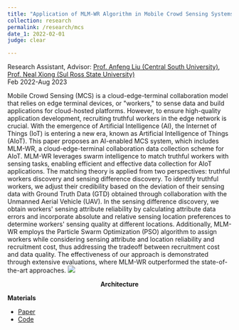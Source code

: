 ```yaml
---
title: "Application of MLM-WR Algorithm in Mobile Crowd Sensing Systems"
collection: research
permalink: /research/mcs
date_1: 2022-02-01
judge: clear

---
```

<p>Research Assistant, Advisor: <a href="https://scholar.google.com/citations?user=9RDpn1gAAAAJ&hl=zh-CN">Prof. Anfeng Liu (Central South University)</a>, <a href="https://srinfo.sulross.edu/fs/1448">Prof. Neal Xiong (Sul Ross State University)</a> <br>Feb 2022-Aug 2023</p>
Mobile Crowd Sensing (MCS) is a cloud-edge-terminal collaboration model that relies on edge terminal devices, or "workers," to sense data and build applications for cloud-hosted platforms. However, to ensure high-quality application development, recruiting truthful workers in the edge network is crucial. With the emergence of Artificial Intelligence (AI), the Internet of Things (IoT) is entering a new era, known as Artificial Intelligence of Things (AIoT). This paper proposes an AI-enabled MCS system, which includes MLM-WR, a cloud-edge-terminal collaboration data collection scheme for AIoT. MLM-WR leverages swarm intelligence to match truthful workers with sensing tasks, enabling efficient and effective data collection for AIoT applications. The matching theory is applied from two perspectives: truthful workers discovery and sensing difference discovery. To identify truthful workers, we adjust their credibility based on the deviation of their sensing data with Ground Truth Data (GTD) obtained through collaboration with the Unmanned Aerial Vehicle (UAV). In the sensing difference discovery, we obtain workers' sensing attribute reliability by calculating attribute data errors and incorporate absolute and relative sensing location preferences to determine workers' sensing quality at different locations. Additionally, MLM-WR employs the Particle Swarm Optimization (PSO) algorithm to assign workers while considering sensing attribute and location reliability and recruitment cost, thus addressing the tradeoff between recruitment cost and data quality. The effectiveness of our approach is demonstrated through extensive evaluations, where MLM-WR outperformed the state-of-the-art approaches.

<img src='/images/MCS.png'>
<p><center><b>Architecture</b></center></p>

**Materials**
<ul>
<li><a href="https://ieeexplore.ieee.org/document/10234647">Paper</a></li> 
<li><a href="https://github.com/JhengLu/MLM-WR">Code</a></li>
</ul>
